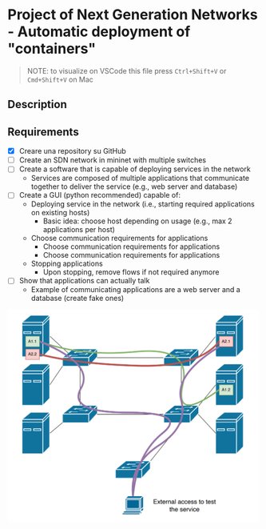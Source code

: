# Project of Next Generation Networks - Automatic deployment of "containers"

> NOTE: to visualize on VSCode this file press `Ctrl+Shift+V` or `Cmd+Shift+V` on Mac

## Description

## Requirements

- [x] Creare una repository su GitHub
- [ ] Create an SDN network in mininet with multiple switches
- [ ] Create a software that is capable of deploying services in the network
  - Services are composed of multiple applications that communicate together to deliver the service (e.g., web server and database)
- [ ] Create a GUI (python recommended) capable of:
  - Deploying service in the network (i.e., starting required applications on existing hosts)
    - Basic idea: choose host depending on usage (e.g., max 2 applications per host)
  - Choose communication requirements for applications
    - Choose communication requirements for applications
    - Choose communication requirements for applications
  - Stopping applications
    - Upon stopping, remove flows if not required anymore
- [ ] Show that applications can actually talk
  - Example of communicating applications are a web server and a database (create fake ones)

![Immage of the final project](./img/Project_SDN.png)
